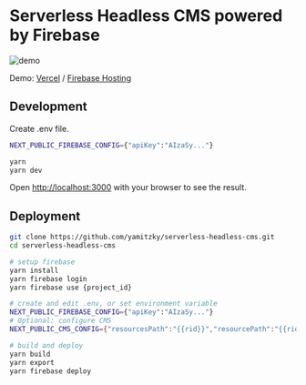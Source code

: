 # Serverless Headless CMS powered by Firebase

![demo](https://user-images.githubusercontent.com/623449/94364347-87372580-0103-11eb-80fd-341231ebe19c.gif)

Demo: [Vercel](https://serverless-headless-cms.vercel.app/) / [Firebase Hosting](https://serverless-headless-cms.web.app/)

## Development

Create .env file.

```bash
NEXT_PUBLIC_FIREBASE_CONFIG={"apiKey":"AIzaSy..."}
```

```bash
yarn
yarn dev
```

Open [http://localhost:3000](http://localhost:3000) with your browser to see the result.

## Deployment

```bash
git clone https://github.com/yamitzky/serverless-headless-cms.git
cd serverless-headless-cms

# setup firebase
yarn install
yarn firebase login
yarn firebase use {project_id}

# create and edit .env, or set environment variable
NEXT_PUBLIC_FIREBASE_CONFIG={"apiKey":"AIzaSy..."}
# Optional: configure CMS
NEXT_PUBLIC_CMS_CONFIG={"resourcesPath":"{{rid}}","resourcePath":"{{rid}}/{{iid}}","userAppsPath":"users/_/applications","userAppPath":"users/_/applications/{{id}}","title":"Your CMS","hideGitHubLogo":true,"hideLandingPage":true,"authMethods":["google"],"singleProject":true,"schemaPermission":"owner","securityPermission":"owner"}

# build and deploy
yarn build
yarn export
yarn firebase deploy
```
